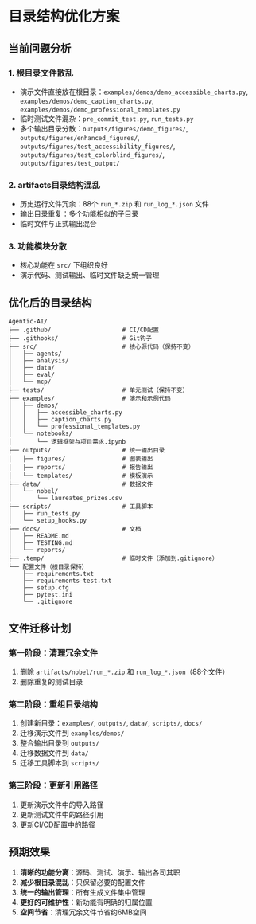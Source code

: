 # 目录结构优化方案

## 当前问题分析

### 1. 根目录文件散乱
- 演示文件直接放在根目录：`examples/demos/demo_accessible_charts.py`, `examples/demos/demo_caption_charts.py`, `examples/demos/demo_professional_templates.py`
- 临时测试文件混杂：`pre_commit_test.py`, `run_tests.py`
- 多个输出目录分散：`outputs/figures/demo_figures/`, `outputs/figures/enhanced_figures/`, `outputs/figures/test_accessibility_figures/`, `outputs/figures/test_colorblind_figures/`, `outputs/figures/test_output/`

### 2. artifacts目录结构混乱
- 历史运行文件冗余：88个 `run_*.zip` 和 `run_log_*.json` 文件
- 输出目录重复：多个功能相似的子目录
- 临时文件与正式输出混合

### 3. 功能模块分散
- 核心功能在 `src/` 下组织良好
- 演示代码、测试输出、临时文件缺乏统一管理

## 优化后的目录结构

```
Agentic-AI/
├── .github/                    # CI/CD配置
├── .githooks/                  # Git钩子
├── src/                        # 核心源代码（保持不变）
│   ├── agents/
│   ├── analysis/
│   ├── data/
│   ├── eval/
│   └── mcp/
├── tests/                      # 单元测试（保持不变）
├── examples/                   # 演示和示例代码
│   ├── demos/
│   │   ├── accessible_charts.py
│   │   ├── caption_charts.py
│   │   └── professional_templates.py
│   └── notebooks/
│       └── 逻辑框架与项目需求.ipynb
├── outputs/                    # 统一输出目录
│   ├── figures/                # 图表输出
│   ├── reports/                # 报告输出
│   └── templates/              # 模板演示
├── data/                       # 数据文件
│   └── nobel/
│       └── laureates_prizes.csv
├── scripts/                    # 工具脚本
│   ├── run_tests.py
│   └── setup_hooks.py
├── docs/                       # 文档
│   ├── README.md
│   ├── TESTING.md
│   └── reports/
├── .temp/                      # 临时文件（添加到.gitignore）
└── 配置文件（根目录保持）
    ├── requirements.txt
    ├── requirements-test.txt
    ├── setup.cfg
    ├── pytest.ini
    └── .gitignore
```

## 文件迁移计划

### 第一阶段：清理冗余文件
1. 删除 `artifacts/nobel/run_*.zip` 和 `run_log_*.json`（88个文件）
2. 删除重复的测试目录

### 第二阶段：重组目录结构
1. 创建新目录：`examples/`, `outputs/`, `data/`, `scripts/`, `docs/`
2. 迁移演示文件到 `examples/demos/`
3. 整合输出目录到 `outputs/`
4. 迁移数据文件到 `data/`
5. 迁移工具脚本到 `scripts/`

### 第三阶段：更新引用路径
1. 更新演示文件中的导入路径
2. 更新测试文件中的路径引用
3. 更新CI/CD配置中的路径

## 预期效果

1. **清晰的功能分离**：源码、测试、演示、输出各司其职
2. **减少根目录混乱**：只保留必要的配置文件
3. **统一的输出管理**：所有生成文件集中管理
4. **更好的可维护性**：新功能有明确的归属位置
5. **空间节省**：清理冗余文件节省约6MB空间